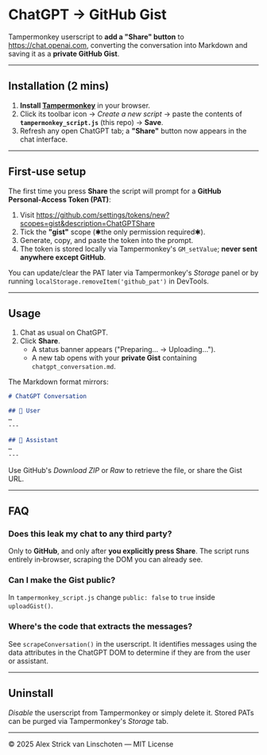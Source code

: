 # ChatGPT → GitHub Gist

Tampermonkey userscript to **add a "Share" button** to <https://chat.openai.com>, converting the conversation into Markdown and saving it as a **private GitHub Gist**.

---
## Installation (2 mins)
1. **Install [Tampermonkey](https://www.tampermonkey.net/)** in your browser.
2. Click its toolbar icon → *Create a new script* → paste the contents of **`tampermonkey_script.js`** (this repo) → **Save**.
3. Refresh any open ChatGPT tab; a **"Share"** button now appears in the chat interface.

---
## First‑use setup
The first time you press **Share** the script will prompt for a **GitHub Personal‑Access Token (PAT)**:
1. Visit <https://github.com/settings/tokens/new?scopes=gist&description=ChatGPTShare>  
2. Tick the **"gist"** scope (✱the only permission required✱).  
3. Generate, copy, and paste the token into the prompt.  
4. The token is stored locally via Tampermonkey's `GM_setValue`; **never sent anywhere except GitHub**.

You can update/clear the PAT later via Tampermonkey's *Storage* panel or by running `localStorage.removeItem('github_pat')` in DevTools.

---
## Usage
1. Chat as usual on ChatGPT.  
2. Click **Share**.  
   * A status banner appears ("Preparing… → Uploading…").  
   * A new tab opens with your **private Gist** containing `chatgpt_conversation.md`.

The Markdown format mirrors:
```md
# ChatGPT Conversation

## 🧑 User
…
---

## 🤖 Assistant
…
---
```
Use GitHub's *Download ZIP* or *Raw* to retrieve the file, or share the Gist URL.

---
## FAQ
### Does this leak my chat to any third party?
Only to **GitHub**, and only after **you explicitly press Share**. The script runs entirely in‑browser, scraping the DOM you can already see.

### Can I make the Gist public?
In `tampermonkey_script.js` change `public: false` to `true` inside `uploadGist()`.

### Where's the code that extracts the messages?
See `scrapeConversation()` in the userscript. It identifies messages using the data attributes in the ChatGPT DOM to determine if they are from the user or assistant.

---
## Uninstall
*Disable* the userscript from Tampermonkey or simply delete it. Stored PATs can be purged via Tampermonkey's *Storage* tab.

---
© 2025 Alex Strick van Linschoten — MIT License